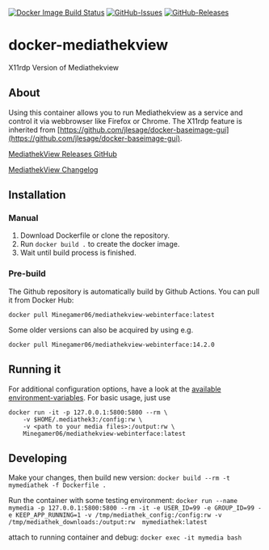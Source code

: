 [![Docker Image Build Status](https://img.shields.io/github/workflow/status/Minegamer06/docker-mediathekview-webinterface/Publish%20Docker%20image?label=docker%20build)](https://hub.docker.com/r/Minegamer06/mediathekview-webinterface)
[![GitHub-Issues](https://img.shields.io/github/issues/Minegamer06/docker-mediathekview-webinterface)](https://github.com/Minegamer06/docker-mediathekview-webinterface/issues)
[![GitHub-Releases](https://img.shields.io/github/tag/Minegamer06/docker-mediathekview-webinterface.svg)](https://github.com/Minegamer06/docker-mediathekview-webinterface/releases)

# docker-mediathekview
X11rdp Version of Mediathekview
## About
Using this container allows you to run Mediathekview as a service and control it via webbrowser like Firefox or Chrome.
The X11rdp feature is inherited from [https://github.com/jlesage/docker-baseimage-gui](https://github.com/jlesage/docker-baseimage-gui).

[MediathekView Releases GitHub](https://github.com/mediathekview/MediathekView/tags)

[MediathekView Changelog](https://mediathekview.de/tags/changelog/)

## Installation
### Manual

1. Download Dockerfile or clone the repository.
2. Run `docker build .` to create the docker image.
3. Wait until build process is finished.

### Pre-build
The Github repository is automatically build by Github Actions.
You can pull it from Docker Hub:
```
docker pull Minegamer06/mediathekview-webinterface:latest
```
Some older versions can also be acquired by using e.g.
```
docker pull Minegamer06/mediathekview-webinterface:14.2.0
```

## Running it
For additional configuration options, have a look at the [available environment-variables](https://github.com/jlesage/docker-baseimage-gui#environment-variables).
For basic usage, just use
```
docker run -it -p 127.0.0.1:5800:5800 --rm \
    -v $HOME/.mediathek3:/config:rw \
    -v <path to your media files>:/output:rw \
    Minegamer06/mediathekview-webinterface:latest
```

## Developing
Make your changes, then build new version:
`docker build --rm -t mymediathek -f Dockerfile .`

Run the container with some testing environment:
`docker run --name mymedia -p 127.0.0.1:5800:5800 --rm -it -e USER_ID=99 -e GROUP_ID=99 -e KEEP_APP_RUNNING=1 -v /tmp/mediathek_config:/config:rw -v /tmp/mediathek_downloads:/output:rw  mymediathek:latest`

attach to running container and debug:
`docker exec -it mymedia bash`

